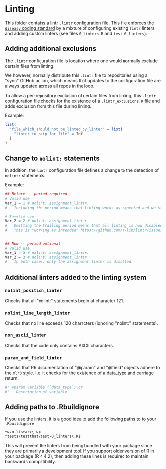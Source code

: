 # Linting
This folder contains a [lintr](https://lintr.r-lib.org/) `.lintr` configuration file.
This file enforces the [`diseasy` coding standard](https://github.com/ssi-dk/diseasy/wiki/diseasy-coding-standard) by
a mixture of configuring existing `lintr` linters and adding custom linters
(see files `0_linters.R` and `test-0_linters`).

## Adding additional exclusions
The `.lintr` configuration file is location where one would normally exclude certain files from linting.

We however, normally distribute this `.lintr` file to repositories using a "sync" GitHub action, which means
that updates to the configuration file are always updated across all repos in the loop.

To allow a per-repository exclusion of certain files from linting, this `.lintr` configuration file checks for the
existence of a `.lintr_exclusions.R` file and adds exclusion from this file during linting.

Example:
```r
list(
  "file_which_should_not_be_linted_by_linter" = list(
    "linter_to_skip_for_file" = Inf
  )
)
```

## Change to `nolint:` statements
In addition, the `lintr` configuration file defines a change to the detection of `nolint:` statements.

Example:
```r
## Before -- period required
# Valid use
Var_1 = 1 # nolint: assignment_linter.
#   Including the period means that linting works as expected and we still get lints from `object_name_linter`

# Invalid use
Var_2 = 2 # nolint: assignment_linter
#   Omitting the trailing period means that all linting is now disabled on this line.
#   This is "working as intended" https://github.com/r-lib/lintr/issues/2374


## Now -- period optional
# Valid use
Var_1 = 3 # nolint: assignment_linter.
Var_2 = 3 # nolint: assignment_linter
#   In both cases, only the assignment linter is disabled.
```

## Additional linters added to the linting system
### `nolint_position_linter`
Checks that all "nolint:" statements begin at character 121.

### `nolint_line_length_linter`
Checks that no line exceeds 120 characters (ignoring "nolint:" statements).

### `non_ascii_linter`
Checks that the code only contains ASCII characters.

### `param_and_field_linter`
Checks that R6 documentation of "@param" and "@field" objects adhere to the `mlr3` style.
I.e. it checks for the existence of a data_type and carriage return.

```r
#' @param variable (`data_type`)\cr
#'   Description of variable
```

## Adding paths to .Rbuildignore
If you use the linters, it is a good idea to add the following paths to to your `.Rbuildignore`
```
^R/0_linters\.R$
^tests/testthat/test-0_linters\.R$
```

This will prevent the linters from being bundled with your package since they are primarily a development tool.
If you support older version of R in your package (R < 4.2), then adding these lines is required to maintain backwards compatibility.


